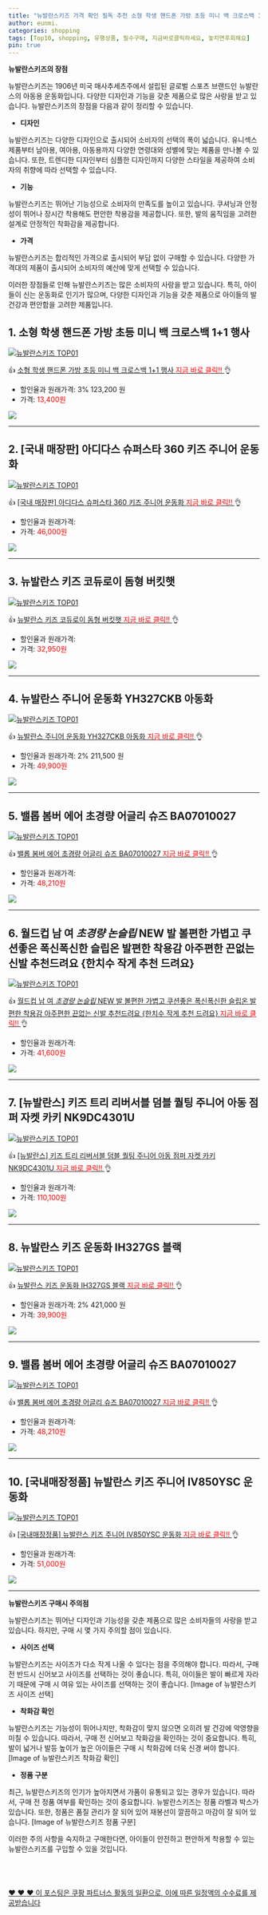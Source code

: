 ```yaml
---
title: "뉴발란스키즈 가격 확인 필독 추천 소형 학생 핸드폰 가방 초등 미니 백 크로스백 1+1 행사 비교 장점 구매가이드"
author: eunmi.
categories: shopping
tags: [Top10, shopping, 유행상품, 필수구매, 지금바로클릭하세요, 놓치면후회해요]
pin: true
---
```

**뉴발란스키즈의 장점**

뉴발란스키즈는 1906년 미국 매사추세츠주에서 설립된 글로벌 스포츠 브랜드인 뉴발란스의 아동용 운동화입니다. 다양한 디자인과 기능을 갖춘 제품으로 많은 사랑을 받고 있습니다. 뉴발란스키즈의 장점을 다음과 같이 정리할 수 있습니다.

* **디자인**

뉴발란스키즈는 다양한 디자인으로 출시되어 소비자의 선택의 폭이 넓습니다. 유니섹스 제품부터 남아용, 여아용, 아동용까지 다양한 연령대와 성별에 맞는 제품을 만나볼 수 있습니다. 또한, 트렌디한 디자인부터 심플한 디자인까지 다양한 스타일을 제공하여 소비자의 취향에 따라 선택할 수 있습니다.

* **기능**

뉴발란스키즈는 뛰어난 기능성으로 소비자의 만족도를 높이고 있습니다. 쿠셔닝과 안정성이 뛰어나 장시간 착용해도 편안한 착용감을 제공합니다. 또한, 발의 움직임을 고려한 설계로 안정적인 착화감을 제공합니다.

* **가격**

뉴발란스키즈는 합리적인 가격으로 출시되어 부담 없이 구매할 수 있습니다. 다양한 가격대의 제품이 출시되어 소비자의 예산에 맞게 선택할 수 있습니다.

이러한 장점들로 인해 뉴발란스키즈는 많은 소비자의 사랑을 받고 있습니다. 특히, 아이들이 신는 운동화로 인기가 많으며, 다양한 디자인과 기능을 갖춘 제품으로 아이들의 발 건강과 편안함을 고려한 제품입니다.

   

## 1. 소형 학생 핸드폰 가방 초등 미니 백 크로스백 1+1 행사

[![뉴발란스키즈 TOP01](https://thumbnail9.coupangcdn.com/thumbnails/remote/230x230ex/image/vendor_inventory/570c/76aac7a299397a5511fab4c7bf8cf8927d45acf41e8d7222ceacd0d1049e.jpg)](https://link.coupang.com/re/AFFSDP?lptag=AF3617701&subid=GithubCoopas&pageKey=7558666350&traceid=V0-153&itemId=19908687394&vendorItemId=87008649244)


👍 [소형 학생 핸드폰 가방 초등 미니 백 크로스백 1+1 행사 <font color=red> 지금 바로 클릭!! </font> ](https://link.coupang.com/re/AFFSDP?lptag=AF3617701&subid=GithubCoopas&pageKey=7558666350&traceid=V0-153&itemId=19908687394&vendorItemId=87008649244) 👌 


- 할인율과 원래가격: 3%  123,200   원
- 가격: <span style='color:red'>13,400원</span>

[![](/discount_price.png)](https://link.coupang.com/re/AFFSDP?lptag=AF3617701&subid=GithubCoopas&pageKey=7558666350&traceid=V0-153&itemId=19908687394&vendorItemId=87008649244)

---


   

## 2. [국내 매장판] 아디다스 슈퍼스타 360 키즈 주니어 운동화

[![뉴발란스키즈 TOP01](https://thumbnail10.coupangcdn.com/thumbnails/remote/230x230ex/image/vendor_inventory/a7a5/b2536f6d1d2a1cab1260ae1143e61871eaeddf5d9773ca5aa729c4f44796.jpg)](https://link.coupang.com/re/AFFSDP?lptag=AF3617701&subid=GithubCoopas&pageKey=7653883009&traceid=V0-153&itemId=20372920106&vendorItemId=87456494940)


👍 [[국내 매장판] 아디다스 슈퍼스타 360 키즈 주니어 운동화 <font color=red> 지금 바로 클릭!! </font> ](https://link.coupang.com/re/AFFSDP?lptag=AF3617701&subid=GithubCoopas&pageKey=7653883009&traceid=V0-153&itemId=20372920106&vendorItemId=87456494940) 👌 


- 할인율과 원래가격: 
- 가격: <span style='color:red'>46,000원</span>

[![](/discount_price.png)](https://link.coupang.com/re/AFFSDP?lptag=AF3617701&subid=GithubCoopas&pageKey=7653883009&traceid=V0-153&itemId=20372920106&vendorItemId=87456494940)

---


   

## 3. 뉴발란스 키즈 코듀로이 돔형 버킷햇

[![뉴발란스키즈 TOP01](https://thumbnail9.coupangcdn.com/thumbnails/remote/230x230ex/image/rs_quotation_api/c0apsae8/dd344d0bba12485fbe6cabf227f66471.jpg)](https://link.coupang.com/re/AFFSDP?lptag=AF3617701&subid=GithubCoopas&pageKey=7503403090&traceid=V0-153&itemId=19645690639&vendorItemId=86751801687)


👍 [뉴발란스 키즈 코듀로이 돔형 버킷햇 <font color=red> 지금 바로 클릭!! </font> ](https://link.coupang.com/re/AFFSDP?lptag=AF3617701&subid=GithubCoopas&pageKey=7503403090&traceid=V0-153&itemId=19645690639&vendorItemId=86751801687) 👌 


- 할인율과 원래가격: 
- 가격: <span style='color:red'>32,950원</span>

[![](/discount_price.png)](https://link.coupang.com/re/AFFSDP?lptag=AF3617701&subid=GithubCoopas&pageKey=7503403090&traceid=V0-153&itemId=19645690639&vendorItemId=86751801687)

---


   

## 4. 뉴발란스 주니어 운동화 YH327CKB 아동화

[![뉴발란스키즈 TOP01](https://thumbnail10.coupangcdn.com/thumbnails/remote/230x230ex/image/vendor_inventory/c83e/b140e2ad921ca5475e43006d1d223a1b80ad21dea1b8e723e9f357cc9103.jpg)](https://link.coupang.com/re/AFFSDP?lptag=AF3617701&subid=GithubCoopas&pageKey=7593001990&traceid=V0-153&itemId=20068422715&vendorItemId=87164242131)


👍 [뉴발란스 주니어 운동화 YH327CKB 아동화 <font color=red> 지금 바로 클릭!! </font> ](https://link.coupang.com/re/AFFSDP?lptag=AF3617701&subid=GithubCoopas&pageKey=7593001990&traceid=V0-153&itemId=20068422715&vendorItemId=87164242131) 👌 


- 할인율과 원래가격: 2%  211,500   원
- 가격: <span style='color:red'>49,900원</span>

[![](/discount_price.png)](https://link.coupang.com/re/AFFSDP?lptag=AF3617701&subid=GithubCoopas&pageKey=7593001990&traceid=V0-153&itemId=20068422715&vendorItemId=87164242131)

---


   

## 5. 밸롭 봄버 에어 초경량 어글리 슈즈 BA07010027

[![뉴발란스키즈 TOP01](https://thumbnail8.coupangcdn.com/thumbnails/remote/230x230ex/image/retail/images/1740803211770172-171bd7e1-105c-4011-ae9a-19fc5e88be68.jpg)](https://link.coupang.com/re/AFFSDP?lptag=AF3617701&subid=GithubCoopas&pageKey=1987806335&traceid=V0-153&itemId=3382110567&vendorItemId=71368762823)


👍 [밸롭 봄버 에어 초경량 어글리 슈즈 BA07010027 <font color=red> 지금 바로 클릭!! </font> ](https://link.coupang.com/re/AFFSDP?lptag=AF3617701&subid=GithubCoopas&pageKey=1987806335&traceid=V0-153&itemId=3382110567&vendorItemId=71368762823) 👌 


- 할인율과 원래가격: 
- 가격: <span style='color:red'>48,210원</span>

[![](/discount_price.png)](https://link.coupang.com/re/AFFSDP?lptag=AF3617701&subid=GithubCoopas&pageKey=1987806335&traceid=V0-153&itemId=3382110567&vendorItemId=71368762823)

---


   

## 6. 월드컵 남 여 *초경량 논슬립* NEW 발 볼편한 가볍고 쿠션좋은 폭신폭신한 슬립온 발편한 착용감 아주편한 끈없는 신발 추천드려요 {한치수 작게 추천 드려요}

[![뉴발란스키즈 TOP01](https://thumbnail9.coupangcdn.com/thumbnails/remote/230x230ex/image/vendor_inventory/3aca/b1d9d740019e374c31bf36fb0a5b29008304d3caa0b18566de38c1ccae82.jpg)](https://link.coupang.com/re/AFFSDP?lptag=AF3617701&subid=GithubCoopas&pageKey=6348767278&traceid=V0-153&itemId=13350082631&vendorItemId=86909643574)


👍 [월드컵 남 여 *초경량 논슬립* NEW 발 볼편한 가볍고 쿠션좋은 폭신폭신한 슬립온 발편한 착용감 아주편한 끈없는 신발 추천드려요 {한치수 작게 추천 드려요} <font color=red> 지금 바로 클릭!! </font> ](https://link.coupang.com/re/AFFSDP?lptag=AF3617701&subid=GithubCoopas&pageKey=6348767278&traceid=V0-153&itemId=13350082631&vendorItemId=86909643574) 👌 


- 할인율과 원래가격: 
- 가격: <span style='color:red'>41,600원</span>

[![](/discount_price.png)](https://link.coupang.com/re/AFFSDP?lptag=AF3617701&subid=GithubCoopas&pageKey=6348767278&traceid=V0-153&itemId=13350082631&vendorItemId=86909643574)

---


   

## 7. [뉴발란스] 키즈 트리 리버서블 덤블 퀄팅 주니어 아동 점퍼 자켓 카키 NK9DC4301U

[![뉴발란스키즈 TOP01](https://thumbnail6.coupangcdn.com/thumbnails/remote/230x230ex/image/vendor_inventory/754e/9692030aa2fc06010b8ef5391a62e64ab235f2ac70e84e37f388db139db7.jpg)](https://link.coupang.com/re/AFFSDP?lptag=AF3617701&subid=GithubCoopas&pageKey=7475695767&traceid=V0-153&itemId=19516155318&vendorItemId=86627970394)


👍 [[뉴발란스] 키즈 트리 리버서블 덤블 퀄팅 주니어 아동 점퍼 자켓 카키 NK9DC4301U <font color=red> 지금 바로 클릭!! </font> ](https://link.coupang.com/re/AFFSDP?lptag=AF3617701&subid=GithubCoopas&pageKey=7475695767&traceid=V0-153&itemId=19516155318&vendorItemId=86627970394) 👌 


- 할인율과 원래가격: 
- 가격: <span style='color:red'>110,100원</span>

[![](/discount_price.png)](https://link.coupang.com/re/AFFSDP?lptag=AF3617701&subid=GithubCoopas&pageKey=7475695767&traceid=V0-153&itemId=19516155318&vendorItemId=86627970394)

---


   

## 8. 뉴발란스 키즈 운동화 IH327GS 블랙

[![뉴발란스키즈 TOP01](https://thumbnail7.coupangcdn.com/thumbnails/remote/230x230ex/image/vendor_inventory/d9e0/9321201b50657800df65a9718f3cee21fae535c4ceeb7f1f303dbb731bcd.jpg)](https://link.coupang.com/re/AFFSDP?lptag=AF3617701&subid=GithubCoopas&pageKey=7325521676&traceid=V0-153&itemId=18796701629&vendorItemId=85927601510)


👍 [뉴발란스 키즈 운동화 IH327GS 블랙 <font color=red> 지금 바로 클릭!! </font> ](https://link.coupang.com/re/AFFSDP?lptag=AF3617701&subid=GithubCoopas&pageKey=7325521676&traceid=V0-153&itemId=18796701629&vendorItemId=85927601510) 👌 


- 할인율과 원래가격: 2%  421,000   원
- 가격: <span style='color:red'>39,900원</span>

[![](/discount_price.png)](https://link.coupang.com/re/AFFSDP?lptag=AF3617701&subid=GithubCoopas&pageKey=7325521676&traceid=V0-153&itemId=18796701629&vendorItemId=85927601510)

---


   

## 9. 밸롭 봄버 에어 초경량 어글리 슈즈 BA07010027

[![뉴발란스키즈 TOP01](https://thumbnail8.coupangcdn.com/thumbnails/remote/230x230ex/image/retail/images/2020/08/21/20/7/a36a5162-4f47-468b-b81a-e1ccdf091de2.jpg)](https://link.coupang.com/re/AFFSDP?lptag=AF3617701&subid=GithubCoopas&pageKey=1987806335&traceid=V0-153&itemId=3382110572&vendorItemId=71368762848)


👍 [밸롭 봄버 에어 초경량 어글리 슈즈 BA07010027 <font color=red> 지금 바로 클릭!! </font> ](https://link.coupang.com/re/AFFSDP?lptag=AF3617701&subid=GithubCoopas&pageKey=1987806335&traceid=V0-153&itemId=3382110572&vendorItemId=71368762848) 👌 


- 할인율과 원래가격: 
- 가격: <span style='color:red'>48,210원</span>

[![](/discount_price.png)](https://link.coupang.com/re/AFFSDP?lptag=AF3617701&subid=GithubCoopas&pageKey=1987806335&traceid=V0-153&itemId=3382110572&vendorItemId=71368762848)

---


   

## 10. [국내매장정품] 뉴발란스 키즈 주니어 IV850YSC 운동화

[![뉴발란스키즈 TOP01](https://thumbnail10.coupangcdn.com/thumbnails/remote/230x230ex/image/vendor_inventory/d134/e227a6263741ed3f54ecd78b4032c977a4abaa0c4212c0644a2d56d7730d.jpg)](https://link.coupang.com/re/AFFSDP?lptag=AF3617701&subid=GithubCoopas&pageKey=7705192259&traceid=V0-153&itemId=20640117821&vendorItemId=87713671967)


👍 [[국내매장정품] 뉴발란스 키즈 주니어 IV850YSC 운동화 <font color=red> 지금 바로 클릭!! </font> ](https://link.coupang.com/re/AFFSDP?lptag=AF3617701&subid=GithubCoopas&pageKey=7705192259&traceid=V0-153&itemId=20640117821&vendorItemId=87713671967) 👌 


- 할인율과 원래가격: 
- 가격: <span style='color:red'>51,000원</span>

[![](/discount_price.png)](https://link.coupang.com/re/AFFSDP?lptag=AF3617701&subid=GithubCoopas&pageKey=7705192259&traceid=V0-153&itemId=20640117821&vendorItemId=87713671967)

---
**뉴발란스키즈 구매시 주의점**

뉴발란스키즈는 뛰어난 디자인과 기능성을 갖춘 제품으로 많은 소비자들의 사랑을 받고 있습니다. 하지만, 구매 시 몇 가지 주의할 점이 있습니다.

* **사이즈 선택**

뉴발란스키즈는 사이즈가 다소 작게 나올 수 있다는 점을 주의해야 합니다. 따라서, 구매 전 반드시 신어보고 사이즈를 선택하는 것이 좋습니다. 특히, 아이들은 발이 빠르게 자라기 때문에 구매 시 여유 있는 사이즈를 선택하는 것이 좋습니다.
[Image of 뉴발란스키즈 사이즈 선택]
* **착화감 확인**

뉴발란스키즈는 기능성이 뛰어나지만, 착화감이 맞지 않으면 오히려 발 건강에 악영향을 미칠 수 있습니다. 따라서, 구매 전 신어보고 착화감을 확인하는 것이 중요합니다. 특히, 발이 넓거나 발등 높이가 높은 아이들은 구매 시 착화감에 더욱 신경 써야 합니다.
[Image of 뉴발란스키즈 착화감 확인]
* **정품 구분**

최근, 뉴발란스키즈의 인기가 높아지면서 가품이 유통되고 있는 경우가 있습니다. 따라서, 구매 전 정품 여부를 확인하는 것이 중요합니다. 뉴발란스키즈는 정품 라벨과 박스가 있습니다. 또한, 정품은 품질 관리가 잘 되어 있어 재봉선이 깔끔하고 마감이 잘 되어 있습니다.
[Image of 뉴발란스키즈 정품 구분]

이러한 주의 사항을 숙지하고 구매한다면, 아이들이 안전하고 편안하게 착용할 수 있는 뉴발란스키즈를 구입할 수 있을 것입니다.<br><br><br><br><br> [ ❤ ❤ ❤ 이 포스팅은 쿠팡 파트너스 활동의 일환으로, 이에 따른 일정액의 수수료를 제공받습니다](https://link.coupang.com/a/bcEFyh)